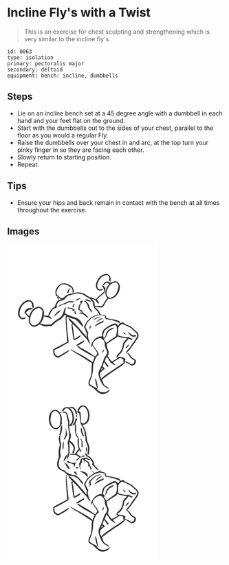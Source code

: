 # Incline Fly's with a Twist
> This is an exercise for chest sculpting and strengthening which is very similar to the incline fly's.

``` 
id: 0063 
type: isolation 
primary: pectoralis major 
secondary: deltoid 
equipment: bench: incline, dumbbells 
``` 

## Steps

 - Lie on an incline bench set at a 45 degree angle with a dumbbell in each hand and your feet flat on the ground.
 - Start with the dumbbells out to the sides of your chest, parallel to the floor as you would a regular Fly.
 - Raise the dumbbells over your chest in and arc, at the top turn your pinky finger in so they are facing each other.
 - Slowly return to starting position.
 - Repeat.

## Tips

 - Ensure your hips and back remain in contact with the bench at all times throughout the exercise.

## Images

<svg width="263pt" height="275pt" viewBox="0 0 263 275" xmlns="http://www.w3.org/2000/svg"><g fill="#FFF"><path d="M0 0h263v275H0V0m154.82 70.99c-.59 4.25 1.6 9.62 6.3 10.25 2.28.02 5.69-.3 6.15-3.1-2.72.25-6 2.04-8.35-.14-2.76-3.56-1.77-8.43.01-12.21 2.52-6.15 8.3-11.53 15.21-11.73 2.72.65 3.51 3.57 4.34 5.86-1.12 2.22-1.13 4.7 1.74 5.43 1.79-5.52-.79-12.96-7.23-13.43-9.63.86-16.91 9.89-18.17 19.07m15.38-3.81c-2.46 1.98-5.88 5.6-3.03 8.67 2.4 2.74 2.5 7.46-.61 9.72-4.01 3.35-8.55 6.17-11.54 10.59-5.87-2.44-12.45-3.49-17.55-7.54-4.12-3.24-9.41-3.89-14.45-4.41-6.08.71-12.07 2.22-17.91 4.04-4.32 1.22-6.05 7.14-11.1 6.2-2.65-1.77-5.16-3.85-7.27-6.23-2.09-3.66-.23-8.26 2.07-11.39 2.24-3.02 4.88-6.99 9.15-6.66 5.15.27 9.85 2.91 13.89 5.96 2.68 2.33 2.01 6.33 2.67 9.46.54-.52 1.62-1.56 2.17-2.07-.93-3.88-1.79-8.45-5.42-10.77-4.52-2.95-10.09-5.43-15.56-3.96-4.85 1.16-8.14 5.27-10.34 9.48-2.04 3.85-1.28 8.45-.11 12.45l2.68.4c-.2.49-.59 1.48-.79 1.98.6 1.74 1.21 3.48 1.88 5.2.69-2.12.52-4.15-.5-6.1 1.51 1.99 3.56 3.42 5.98 4.05-2.69.88-5.75 1.63-7.54 4.02-2.06 2.78-2.63 6.3-4.26 9.28-5.7 3.36-10.02 9.13-11.03 15.73-2.33-.32-4.66-.55-6.99-.77l-.07 2.31c4.82.1 9.18 1.96 13.35 4.21-1.01-2.54-2.86-4.6-5.56-5.34 2.71-3.27 3.78-7.56 6.71-10.69 1.68-2.5 4.71-3.3 7.4-4.22-.48-3.34.56-6.93 2.82-9.45 2.77-3.23 7.83-2.22 10.78-5.19 2.43-2.26 4.14-5.58 7.56-6.53 3.77-1.06 7.69-1.59 11.4-2.91 3.61-1.44 7.42.2 11.04.69 4.25.9 6.87 4.85 10.91 6.16 3.34.85 4.91 4.19 7.15 6.49 2.03 2.11 1.43 5.29 2.29 7.88.86 2.41 2.08 4.79 4.11 6.43 2.9 2.35 4.45 5.84 6.26 9-2.73.02-5.91-.66-7.91 1.73-4.91 1.43-8.98 4.81-12.53 8.38-3.11 3.09-4.2 7.47-6.54 11.07 1.55 2.59 3.23 5.21 3.18 8.35.58.64 1.17 1.28 1.76 1.92-.42 2.51-.32 5.05-.07 7.57-4.69-5.37-9.12-10.96-13.83-16.31-5.78-6.09-11.14-12.74-18.16-17.47.28 4.34 4.32 6.97 6.85 10.08-.37.35-1.11 1.06-1.48 1.41l-.05.85c1.39 8.84 1.99 17.78 3.82 26.55 2.48.54 4.45-1.11 6.49-2.2 2.35-1.37 4.91-2.83 6.08-5.43l-.92-.41c-3.54 1.66-6.69 4.04-9.93 6.21-1.74-8.06-1.45-16.43-4.01-24.32.37-.59.76-1.17 1.16-1.75 3.53 4.34 8.29 7.54 11.53 12.14 3.74 5.19 8.13 9.86 12.68 14.33 1.96 2.71 2.61 6.45 6.06 7.84-2.22-6.01-5.96-12.69-3.54-19.14-1.72-3.2-3.06-6.58-4.92-9.7 1.74-9.84 10.68-16.61 19.51-20.09 4.6-1.87 9.66-1.06 14.26.38.53 1.88-.25 5.06 2.19 5.69 8.42.99 16.89 2.92 24.29 7.23-1.13 1.38-2.24 2.78-3.27 4.24-1.66-2.73-5.3-5.08-8.44-3.33-5.94 2.22-11.36 5.65-16.15 9.78-2.9 3.26-3.97 8.04-3.52 12.3-10.36-1.14-17.32 9.01-19.86 17.8.41.11 1.24.34 1.66.45.21-.88.64-2.65.86-3.54 2.13 4.71 6.01 8.3 8.25 12.92 1.65 2.61-.99 5.02-2.01 7.29-.88-.15-1.76-.32-2.63-.51-7.54-6.3-16.36-10.78-24.85-15.63a18.2 18.2 0 0 1-2.9-2.26c-.62.4-1.23.8-1.84 1.2 4.18 3.88 9.21 6.68 13.97 9.75 5.34 2.57 10.21 6.08 15.76 8.2.12.33.37.99.49 1.32-1.33 2.52-2.29 5.2-3.26 7.87-11.92-9.28-25.73-15.75-39.02-22.79.77 1.04 1.51 2.17 2.68 2.82 6.4 4.11 13.22 7.52 19.47 11.86 5.33 3.27 10.37 7 15.84 10.02-1.53 8.31.15 17.13-3.08 25.14-1.18 3.58-3.6 7-3.22 10.91 1.13 3.8 5.45 4.71 8.28 6.87 3.95 3.47 7.23 7.9 12.19 10.07 6.41 2.12 15.22-.6 17.17-7.68-3.47 3.42-8.24 6.23-13.29 5.06-4.12-.02-7.74-2.32-9.81-5.81.48-.31 1.45-.91 1.93-1.21-.82-4.9-1.46-9.85-2.95-14.61-.29-1.06-.98-1.75-2.08-2.08.87 5.45 1.71 10.95 3.62 16.14-.25.08-.75.25-1 .33-3.88-1.57-7.61-3.58-11.02-6-2.01-1.07-.84-3.43-.41-5.07 2.82-7.73 5.68-15.73 5.39-24.1-.33-5.33 1.79-10.36 3.86-15.16 1.54-2.95 3.13-6.77 6.73-7.55-1.8-3.32-3.25-6.88-5.66-9.82-2.09-2.61-4.37-5.18-5.58-8.35.24-2.71 2.45-4.85 4.17-6.82 3.05-2.66 7.67-5.52 11.66-3.11 3.16 2.16 5.62 5.82 5.31 9.8-.22 4.38 2.25 8.11 3.78 12.02 1.07 3.2-.83 6.07-2.61 8.55-3.73 4.98-4.37 11.36-6.99 16.87-1.71 4.57-4.85 8.65-5.28 13.64.1 3.26 1.29 6.36 2.32 9.41 1.55 3.92 2.95 8.1 6.04 11.11 2.75 3.21 6.78 4.76 10.59 6.3-1.52-3.58-5.85-4.04-8.31-6.7-2.7-2.44-2.65-6.41-4.61-9.33 7.94-6.33 16.23-12.22 24.66-17.88 5.21-3.03 10.2-6.48 14.71-10.48.27-.76.81-2.28 1.08-3.03 3.99 2.47 7.86 5.23 12.25 6.95 1.89-.87 4-1.46 5.57-2.88.65-1.96 1.11-4.01 1.22-6.07-1.45-3.32-5.71-3.6-7.79-6.34-2.39-2.87-3.94-6.89-7.97-7.81 3.24-3.25 6.52-6.55 8.79-10.58 1.85-3.53 5.25-5.95 6.86-9.62 1.32-2.73 3.98-4.74 4.46-7.87.92-3.27-.91-6.66-3.47-8.64-4.2-3.51-7.75-8.03-12.98-10.09-3.25-1.74-7.14-2.57-9.6-5.49-1.97-.97-4.07.55-5.96 1.07-.01-1.59-.63-3.24-2.17-3.93-4.89-2.19-10.31-2.65-15.51-3.58-2.18-.71-4.42-1.17-6.71-1.12.66-3.4-2.16-7.12-5.78-5.7-1.24-.17-2.49-.35-3.73-.52-1.73-5.25-5.64-9.13-9.43-12.94 3.46-.48 6.87.34 10.3.62 3.29-.19 4.8-3.5 6.11-6.04 1.63-3.55 4.1-6.58 6.42-9.68 4.35 1.29 8.94-.57 12.24-3.42 4.16-3.86 7.21-9.09 7.73-14.82 1.08-4.85-1.64-10.31-6.41-11.98-2.93-.6-5.85.52-8.3 2.06-1.23.08-2.45.14-3.68.17l.7-1.2c-2.84-.44-6.36-1.22-8.59 1.18m-65.94 18.75c.88-.24 1.76-.49 2.64-.75.4-3.05 2.16-5.62 3.2-8.46-3.6 1.62-4.63 5.82-5.84 9.21m13.65 12.69c3.86.36 6.98-2.46 10.4-3.8-3.94-1-7.38 1.66-10.4 3.8m18.34-1.96c.03.39.08 1.17.11 1.56 3.29.79 6.5 1.85 9.74 2.82-1.82-3.75-6.04-4.65-9.85-4.38M34.1 98.27c-8.86 3.28-14.59 12.47-15.3 21.68-.29 4.32 1.68 9.4 6.05 10.93 2.22.95 4.51-.19 6.66-.7.18-.9.36-1.8.53-2.69-2.26.76-4.64 1.86-7.06 1.06-2.31-1.71-3.35-4.7-3.51-7.48.57-6.21 2.8-12.66 7.69-16.8 2.8-2.64 6.73-4.85 10.68-3.94 2.94 1.74 4.11 5.43 3.46 8.67-.54 1.83 1.94 1.74 2.92 2.42-.01-2.89.43-6.01-1.07-8.63-1.93-3.91-6.9-6.22-11.05-4.52m72.71 1.58c-2.68.68-4.61 2.96-7.29 3.66-4.04.93-8.05 2.66-10.96 5.69 2.68-.63 5.2-1.8 7.54-3.23 1.89-1.27 4.44-.45 6.34-1.72 2.33-1.31 4.69-3.13 7.53-2.7 2.21-.32 5.44 1.32 6.55-1.43-3.21-.42-6.49-.74-9.71-.27m20.82-.02c-.26 1.56-.04 3.06.67 4.5-4.11 1.62-3.95 6.81-3.96 10.49 1.85 1.6 4.06 2.72 6.14 3.98-1.97.57-4.12.93-5.63 2.47 2.5.31 5.38-.49 7.55 1.17 3.06 2.25 5.78 4.94 9 6.97-1.02-4.71-5.71-7.61-9.51-10.14-.21-2.42-2.97-5.29-5.5-3.94.25-2.14.16-4.29.01-6.42 1.52-2.35 3.2-4.66 4.08-7.35.59-.84 1.19-1.67 1.77-2.51-1.48.26-3.45-.43-4.62.78m6.18.29l2.12.48c1.22 1.66 2.51 3.27 3.62 5.01 1.48 2.91 1.49 6.55 3.98 8.91 1.54 1.41 2.12 4.1 4.36 4.51.37-2.18-1.01-4.11-2.4-5.64-2.2-2.23-2.03-5.69-3.6-8.31-1.81-2.72-4.17-5.11-7.07-6.67-.25.43-.76 1.28-1.01 1.71m-17.8 10.5c.01-.88.04-2.64.05-3.53.42-.4 1.26-1.21 1.68-1.62-.29-.34-.86-1.04-1.15-1.38-1.71 1.83-4.37 5.22-.58 6.53m-77.43 15.37c-2.2-1.94-4.1-4.18-5.98-6.41 1.84-1.74 3.58-3.66 5.84-4.85 2.23-.59 4.68-.22 6.64-1.65-5.66-4.21-13.89.23-15.07 6.74 2.9 2.82 5.43 5.99 8.15 8.99-1.98 5.71.44 13.57 6.8 15.11 4.29 1.35 8.25-1.66 11.67-3.83 4.88 3.24 10.97 4.46 16.66 2.78.73.18 2.19.55 2.93.73 5.15-3.23 8.87-8.4 14.57-10.77 4.15-2.05 6.99-5.91 9.59-9.6.76.81 2.28 1.17 2.37 2.45-.35.74-.95 1.43-.86 2.29.14 14.34 1.87 28.59 2.72 42.88-8.1 4.35-16.43 8.29-24.34 13 .26 2.84.1 5.7.45 8.53 1.68 3.11 4.79 5.09 7.95 6.45 5.64-3.41 11.76-6.09 16.88-10.3 1.23-1.12 2.9-1.94 3.29-3.74-6.96 3.04-13.06 7.78-19.9 11.11-1.61.21-2.74-1.37-4.01-2.12-2.93-1.79-2.18-5.74-2.7-8.64 8.1-3.61 15.7-8.24 23.43-12.55 1.59-.53 1.51-2.34 1.4-3.71-.84-8.61-2.14-17.19-2.81-25.81.27-5.34-1.37-10.66-.4-15.97l.41-.55c4.58 1.5 8.89 3.98 13.75 4.48 5.62 3.65 9.31 9.3 14.31 13.63.33-3.78-2.21-6.72-4.01-9.77-1.96-2.7-4.76-4.78-7.73-6.25-6.84-1.97-13.68-4.15-19.93-7.63.02-3.75 2.33-7.35.96-11.1-2.89 4.22-2.96 9.7-5.71 14-1.58 2.32-3.36 4.64-5.94 5.89-5.11 2.59-9.16 6.71-13.62 10.22-3.82.12-7.63.82-11.45.41-2.46-.51-4.82-1.4-7.29-1.87 5.41-5.57 7.82-13.83 6.38-21.44-1.26-4.99-6.72-9.42-11.95-7.51-7.01 2.46-12.23 9.11-13.45 16.38m67.04-15.24c-.14.39-.43 1.16-.57 1.54 3.09-.19 6.09.58 8.86 1.93.1.78.31 2.36.41 3.15 1.26-.81 2.51-1.61 3.79-2.38-3.35-3.23-7.96-4.29-12.49-4.24m-24.26 15.54c2.37-.75 3.85-2.78 5.6-4.38 2.32-2.27 5.07-4.05 7.24-6.48-5.93.66-10.01 6.08-12.84 10.86m36.86-10.77c-1.15 2.1-.74 4.42-.29 6.64.85.17 1.7.34 2.56.51-.69-2.41-1.2-4.88-2.27-7.15m30.54 17.46c5.27-1.55 9.85-4.94 15.42-5.59-5.72-1.3-11.06 2.31-15.42 5.59m6.16 3.65c3.64-2.97 8.09-4.5 12.14-6.76-5.05-.43-9.21 3.03-12.14 6.76m-2.42 7.59c4.2-2.56 8.37-5.2 13.07-6.76 1.92-.48 2.52-2.45 3.13-4.08-5.45 3.48-13.32 4.27-16.2 10.84m-9.42 4.11c2.31-1.36 3.3-3.9 2.54-6.48-1.39 1.91-2.31 4.11-2.54 6.48m-23.46 28.78c1.34.07 2.67.11 4.01.11 3.26-2.31 6.93-4.04 10.1-6.48.22-.72.67-2.16.89-2.88-4.99 3.08-10.63 5.26-15 9.25m45.7 12.45c2.91-.42 3.32-3.5 3.21-5.89-1.47 1.71-2.45 3.77-3.21 5.89z"/><path d="M188.08 67.02c3.4-.87 5.21 3.23 6.23 5.79-.16 3.14-1.38 6.1-2.19 9.11-1.5 5.73-6.35 10.47-12.13 11.81-3.97.07-6.96-3.9-6.8-7.69.88-8.3 5.86-17.63 14.89-19.02z"/><path d="M167.47 72.21c1.86-1.91 3.99-3.52 6.28-4.87 1.59.78 3.2 1.52 4.76 2.37-6.66 5.76-10.4 17.43-3.8 24.59-3.56 3.84-5.74 8.59-8.47 12.98-.88 1.78-2.92.68-4.38.66-2.9-.51-5.79.38-8.61.92-.47-2.44-.65-4.93-1.16-7.36-.99-2.12-2.8-3.7-4.25-5.5 5.42-.69 7.75 4.89 11.04 8.04l1.49-1.73c-1.24-1.9-2.52-3.77-3.97-5.51 3.62-4.61 8.99-7.27 12.95-11.49 1.28-2.54 1.63-5.53 2.19-8.3-1.24-1.7-2.73-3.19-4.07-4.8zM43.65 119.6c2.81-4.38 7.49-8.14 12.88-8.24 2.12 1.45 3.59 3.61 5.2 5.56-.98 6.48-.83 13.87-5.39 19.1-1.94 2.88-5.04 4.89-8.35 5.85-5.28.8-8.99-4.99-8.33-9.74.8-4.31 1.54-8.79 3.99-12.53zM193.67 146.45c1.17-3.21 3.96-6.12 7.3-7.02 3.94 1.54 7.68 3.53 11.52 5.28 4.92 1.99 7.99 6.55 12 9.79 2.68 2.04 3.08 6.28 1.03 8.89-2.04 2.7-3.25 5.97-5.66 8.4-1.67 1.77-2.85 3.91-4.1 5.98-2.31 4.17-6.14 7.2-8.54 11.32 5.02 2.32 5.89 8.48 10.32 11.43 1.42.98 2.94 1.81 4.41 2.7-.38 1.76-.51 3.61-1.2 5.29-1.52.53-3.1.85-4.66 1.25-3.49-2.15-6.94-4.58-10.99-5.54.47-1.23.95-2.45 1.43-3.67-1.65-1.28-3.43-2.46-5.49-2.93-2.92-.83-6.13.04-8.9-1.38 3.04-2.99 7.2-5.24 8.45-9.62 1.99-3.67 3.36-7.49 3.43-11.71 2.03-3.74 5.63-6.35 8.04-9.86 1.7.77 3.41 1.53 5.13 2.29.69-.65 1.39-1.3 2.09-1.96-2.76-.32-5.21-1.62-7.46-3.17-6.26 1.32-12.4-.95-18.31-2.73-.05-4.34-.18-8.7.16-13.03m8.36 6.58c1.15 1.97 2.04 5.23 4.95 4.75-1.14-2.06-2.82-3.75-4.95-4.75m14.5 7.54c2.14 1.92 5.22.99 7.79.81l.15-2.68c-1.83.26-3.67.57-5.52.53-2.94-1.49-5.04-4.13-7.64-6.09.45 3.14 2.93 5.45 5.22 7.43m-9.69 19.55c-.09.3-.26.9-.34 1.2l1.68.04c1.76-1.76 3.53-3.59 4.67-5.84-2.76-.41-3.87 3.33-6.01 4.6zM181.11 143.59c2.68-.81 5.61-3.38 8.43-1.72 1.37.4 1.14 2.05 1.48 3.14.75 4.61.12 9.35-.78 13.89-.41 2.44-2.95 3.33-4.73 4.6-4.29 2.97-8.46 6.11-12.64 9.23-1.25-2.25-2.65-4.4-4.31-6.37 1.52-2.03 3.25-3.92 4.54-6.11 1.18-2.44 1.67-5.25 3.54-7.32 2.57-3.44 7.37-3.84 10.09-7.09-5.98.09-11.74 4.16-14.07 9.62-.59 3.03-1.14 6.21-3.78 8.19-3.44-4.05-.06-9.32 1.7-13.33 3.02-2.87 6.9-4.74 10.53-6.73z"/><path d="M189.26 164.25c1.33-.76 2.21-2.04 3.18-3.19 5.35 2.22 11.14 3.33 16.92 3.51-2.36 2.57-5.05 4.9-6.86 7.9-1.09 2.32-.65 5.02-1.45 7.43-1.53 4.43-3.57 8.96-7.53 11.74-2.2 1.47-2.86 4.09-2.89 6.61l2.01-1.12c.06.85.24 1.86-.67 2.35-3.04 2.11-6.28 3.97-9.73 5.33-2.83-3.04-4.78-6.71-7.21-10.04.52-.57 1.05-1.14 1.58-1.7.19-2.76 1.03-5.72-.53-8.24-1.71-3.27-2.25-6.92-2.44-10.56 5.07-3.54 10.4-6.69 15.62-10.02z"/><path d="M173.34 196.6c2.84 3.3 4.86 7.19 7.38 10.72 2.9 1.18 5.04 3.79 8.18 4.41-1.12-2.15-2.91-3.79-4.79-5.26 3.7-2.07 7.37-4.21 10.88-6.59 2.24-1.6 5.06-.08 7.24.91.22 2.12.64 4.22.85 6.35-6.81 4.42-13.51 9.22-20.35 13.68-6.4 4.55-13.48 8.38-18.73 14.34-1.13-3.24-3-6.69-1.8-10.19 2.33-3.03 5.59-5.18 8.31-7.85-1.42-1.17-2.83-2.36-4.22-3.56 1.05-2.44 1.88-4.96 2.67-7.49 1.94 3.14 4.07 6.15 6.53 8.9.49-.78.99-1.57 1.49-2.34-2.32-2.58-4.51-5.26-6.77-7.88 1.12-2.69 1.96-5.48 3.13-8.15z"/><path d="M165.23 215.91c.56.51 1.12 1.04 1.68 1.57-1.05.91-2.1 1.81-3.16 2.7.47-1.43.97-2.86 1.48-4.27z"/></g><g fill="#333"><path d="M154.82 70.99c1.26-9.18 8.54-18.21 18.17-19.07 6.44.47 9.02 7.91 7.23 13.43-2.87-.73-2.86-3.21-1.74-5.43-.83-2.29-1.62-5.21-4.34-5.86-6.91.2-12.69 5.58-15.21 11.73-1.78 3.78-2.77 8.65-.01 12.21 2.35 2.18 5.63.39 8.35.14-.46 2.8-3.87 3.12-6.15 3.1-4.7-.63-6.89-6-6.3-10.25z"/><path d="M170.2 67.18c2.23-2.4 5.75-1.62 8.59-1.18l-.7 1.2c1.23-.03 2.45-.09 3.68-.17 2.45-1.54 5.37-2.66 8.3-2.06 4.77 1.67 7.49 7.13 6.41 11.98-.52 5.73-3.57 10.96-7.73 14.82-3.3 2.85-7.89 4.71-12.24 3.42-2.32 3.1-4.79 6.13-6.42 9.68-1.31 2.54-2.82 5.85-6.11 6.04-3.43-.28-6.84-1.1-10.3-.62 3.79 3.81 7.7 7.69 9.43 12.94 1.24.17 2.49.35 3.73.52 3.62-1.42 6.44 2.3 5.78 5.7 2.29-.05 4.53.41 6.71 1.12 5.2.93 10.62 1.39 15.51 3.58 1.54.69 2.16 2.34 2.17 3.93 1.89-.52 3.99-2.04 5.96-1.07 2.46 2.92 6.35 3.75 9.6 5.49 5.23 2.06 8.78 6.58 12.98 10.09 2.56 1.98 4.39 5.37 3.47 8.64-.48 3.13-3.14 5.14-4.46 7.87-1.61 3.67-5.01 6.09-6.86 9.62-2.27 4.03-5.55 7.33-8.79 10.58 4.03.92 5.58 4.94 7.97 7.81 2.08 2.74 6.34 3.02 7.79 6.34-.11 2.06-.57 4.11-1.22 6.07-1.57 1.42-3.68 2.01-5.57 2.88-4.39-1.72-8.26-4.48-12.25-6.95-.27.75-.81 2.27-1.08 3.03-4.51 4-9.5 7.45-14.71 10.48-8.43 5.66-16.72 11.55-24.66 17.88 1.96 2.92 1.91 6.89 4.61 9.33 2.46 2.66 6.79 3.12 8.31 6.7-3.81-1.54-7.84-3.09-10.59-6.3-3.09-3.01-4.49-7.19-6.04-11.11-1.03-3.05-2.22-6.15-2.32-9.41.43-4.99 3.57-9.07 5.28-13.64 2.62-5.51 3.26-11.89 6.99-16.87 1.78-2.48 3.68-5.35 2.61-8.55-1.53-3.91-4-7.64-3.78-12.02.31-3.98-2.15-7.64-5.31-9.8-3.99-2.41-8.61.45-11.66 3.11-1.72 1.97-3.93 4.11-4.17 6.82 1.21 3.17 3.49 5.74 5.58 8.35 2.41 2.94 3.86 6.5 5.66 9.82-3.6.78-5.19 4.6-6.73 7.55-2.07 4.8-4.19 9.83-3.86 15.16.29 8.37-2.57 16.37-5.39 24.1-.43 1.64-1.6 4 .41 5.07 3.41 2.42 7.14 4.43 11.02 6 .25-.08.75-.25 1-.33-1.91-5.19-2.75-10.69-3.62-16.14 1.1.33 1.79 1.02 2.08 2.08 1.49 4.76 2.13 9.71 2.95 14.61-.48.3-1.45.9-1.93 1.21 2.07 3.49 5.69 5.79 9.81 5.81 5.05 1.17 9.82-1.64 13.29-5.06-1.95 7.08-10.76 9.8-17.17 7.68-4.96-2.17-8.24-6.6-12.19-10.07-2.83-2.16-7.15-3.07-8.28-6.87-.38-3.91 2.04-7.33 3.22-10.91 3.23-8.01 1.55-16.83 3.08-25.14-5.47-3.02-10.51-6.75-15.84-10.02-6.25-4.34-13.07-7.75-19.47-11.86-1.17-.65-1.91-1.78-2.68-2.82 13.29 7.04 27.1 13.51 39.02 22.79.97-2.67 1.93-5.35 3.26-7.87-.12-.33-.37-.99-.49-1.32-5.55-2.12-10.42-5.63-15.76-8.2-4.76-3.07-9.79-5.87-13.97-9.75.61-.4 1.22-.8 1.84-1.2.89.85 1.85 1.6 2.9 2.26 8.49 4.85 17.31 9.33 24.85 15.63.87.19 1.75.36 2.63.51 1.02-2.27 3.66-4.68 2.01-7.29-2.24-4.62-6.12-8.21-8.25-12.92-.22.89-.65 2.66-.86 3.54-.42-.11-1.25-.34-1.66-.45 2.54-8.79 9.5-18.94 19.86-17.8-.45-4.26.62-9.04 3.52-12.3 4.79-4.13 10.21-7.56 16.15-9.78 3.14-1.75 6.78.6 8.44 3.33 1.03-1.46 2.14-2.86 3.27-4.24-7.4-4.31-15.87-6.24-24.29-7.23-2.44-.63-1.66-3.81-2.19-5.69-4.6-1.44-9.66-2.25-14.26-.38-8.83 3.48-17.77 10.25-19.51 20.09 1.86 3.12 3.2 6.5 4.92 9.7-2.42 6.45 1.32 13.13 3.54 19.14-3.45-1.39-4.1-5.13-6.06-7.84-4.55-4.47-8.94-9.14-12.68-14.33-3.24-4.6-8-7.8-11.53-12.14-.4.58-.79 1.16-1.16 1.75 2.56 7.89 2.27 16.26 4.01 24.32 3.24-2.17 6.39-4.55 9.93-6.21l.92.41c-1.17 2.6-3.73 4.06-6.08 5.43-2.04 1.09-4.01 2.74-6.49 2.2-1.83-8.77-2.43-17.71-3.82-26.55l.05-.85c.37-.35 1.11-1.06 1.48-1.41-2.53-3.11-6.57-5.74-6.85-10.08 7.02 4.73 12.38 11.38 18.16 17.47 4.71 5.35 9.14 10.94 13.83 16.31-.25-2.52-.35-5.06.07-7.57-.59-.64-1.18-1.28-1.76-1.92.05-3.14-1.63-5.76-3.18-8.35 2.34-3.6 3.43-7.98 6.54-11.07 3.55-3.57 7.62-6.95 12.53-8.38 2-2.39 5.18-1.71 7.91-1.73-1.81-3.16-3.36-6.65-6.26-9-2.03-1.64-3.25-4.02-4.11-6.43-.86-2.59-.26-5.77-2.29-7.88-2.24-2.3-3.81-5.64-7.15-6.49-4.04-1.31-6.66-5.26-10.91-6.16-3.62-.49-7.43-2.13-11.04-.69-3.71 1.32-7.63 1.85-11.4 2.91-3.42.95-5.13 4.27-7.56 6.53-2.95 2.97-8.01 1.96-10.78 5.19-2.26 2.52-3.3 6.11-2.82 9.45-2.69.92-5.72 1.72-7.4 4.22-2.93 3.13-4 7.42-6.71 10.69 2.7.74 4.55 2.8 5.56 5.34-4.17-2.25-8.53-4.11-13.35-4.21l.07-2.31c2.33.22 4.66.45 6.99.77 1.01-6.6 5.33-12.37 11.03-15.73 1.63-2.98 2.2-6.5 4.26-9.28 1.79-2.39 4.85-3.14 7.54-4.02-2.42-.63-4.47-2.06-5.98-4.05 1.02 1.95 1.19 3.98.5 6.1-.67-1.72-1.28-3.46-1.88-5.2.2-.5.59-1.49.79-1.98l-2.68-.4c-1.17-4-1.93-8.6.11-12.45 2.2-4.21 5.49-8.32 10.34-9.48 5.47-1.47 11.04 1.01 15.56 3.96 3.63 2.32 4.49 6.89 5.42 10.77-.55.51-1.63 1.55-2.17 2.07-.66-3.13.01-7.13-2.67-9.46-4.04-3.05-8.74-5.69-13.89-5.96-4.27-.33-6.91 3.64-9.15 6.66-2.3 3.13-4.16 7.73-2.07 11.39 2.11 2.38 4.62 4.46 7.27 6.23 5.05.94 6.78-4.98 11.1-6.2 5.84-1.82 11.83-3.33 17.91-4.04 5.04.52 10.33 1.17 14.45 4.41 5.1 4.05 11.68 5.1 17.55 7.54 2.99-4.42 7.53-7.24 11.54-10.59 3.11-2.26 3.01-6.98.61-9.72-2.85-3.07.57-6.69 3.03-8.67m17.88-.16c-9.03 1.39-14.01 10.72-14.89 19.02-.16 3.79 2.83 7.76 6.8 7.69 5.78-1.34 10.63-6.08 12.13-11.81.81-3.01 2.03-5.97 2.19-9.11-1.02-2.56-2.83-6.66-6.23-5.79m-20.61 5.19c1.34 1.61 2.83 3.1 4.07 4.8-.56 2.77-.91 5.76-2.19 8.3-3.96 4.22-9.33 6.88-12.95 11.49 1.45 1.74 2.73 3.61 3.97 5.51l-1.49 1.73c-3.29-3.15-5.62-8.73-11.04-8.04 1.45 1.8 3.26 3.38 4.25 5.5.51 2.43.69 4.92 1.16 7.36 2.82-.54 5.71-1.43 8.61-.92 1.46.02 3.5 1.12 4.38-.66 2.73-4.39 4.91-9.14 8.47-12.98-6.6-7.16-2.86-18.83 3.8-24.59-1.56-.85-3.17-1.59-4.76-2.37-2.29 1.35-4.42 2.96-6.28 4.87m26.2 74.24c-.34 4.33-.21 8.69-.16 13.03 5.91 1.78 12.05 4.05 18.31 2.73 2.25 1.55 4.7 2.85 7.46 3.17-.7.66-1.4 1.31-2.09 1.96-1.72-.76-3.43-1.52-5.13-2.29-2.41 3.51-6.01 6.12-8.04 9.86-.07 4.22-1.44 8.04-3.43 11.71-1.25 4.38-5.41 6.63-8.45 9.62 2.77 1.42 5.98.55 8.9 1.38 2.06.47 3.84 1.65 5.49 2.93-.48 1.22-.96 2.44-1.43 3.67 4.05.96 7.5 3.39 10.99 5.54 1.56-.4 3.14-.72 4.66-1.25.69-1.68.82-3.53 1.2-5.29-1.47-.89-2.99-1.72-4.41-2.7-4.43-2.95-5.3-9.11-10.32-11.43 2.4-4.12 6.23-7.15 8.54-11.32 1.25-2.07 2.43-4.21 4.1-5.98 2.41-2.43 3.62-5.7 5.66-8.4 2.05-2.61 1.65-6.85-1.03-8.89-4.01-3.24-7.08-7.8-12-9.79-3.84-1.75-7.58-3.74-11.52-5.28-3.34.9-6.13 3.81-7.3 7.02m-12.56-2.86c-3.63 1.99-7.51 3.86-10.53 6.73-1.76 4.01-5.14 9.28-1.7 13.33 2.64-1.98 3.19-5.16 3.78-8.19 2.33-5.46 8.09-9.53 14.07-9.62-2.72 3.25-7.52 3.65-10.09 7.09-1.87 2.07-2.36 4.88-3.54 7.32-1.29 2.19-3.02 4.08-4.54 6.11 1.66 1.97 3.06 4.12 4.31 6.37 4.18-3.12 8.35-6.26 12.64-9.23 1.78-1.27 4.32-2.16 4.73-4.6.9-4.54 1.53-9.28.78-13.89-.34-1.09-.11-2.74-1.48-3.14-2.82-1.66-5.75.91-8.43 1.72m8.15 20.66c-5.22 3.33-10.55 6.48-15.62 10.02.19 3.64.73 7.29 2.44 10.56 1.56 2.52.72 5.48.53 8.24-.53.56-1.06 1.13-1.58 1.7 2.43 3.33 4.38 7 7.21 10.04 3.45-1.36 6.69-3.22 9.73-5.33.91-.49.73-1.5.67-2.35l-2.01 1.12c.03-2.52.69-5.14 2.89-6.61 3.96-2.78 6-7.31 7.53-11.74.8-2.41.36-5.11 1.45-7.43 1.81-3 4.5-5.33 6.86-7.9-5.78-.18-11.57-1.29-16.92-3.51-.97 1.15-1.85 2.43-3.18 3.19m-15.92 32.35c-1.17 2.67-2.01 5.46-3.13 8.15 2.26 2.62 4.45 5.3 6.77 7.88-.5.77-1 1.56-1.49 2.34-2.46-2.75-4.59-5.76-6.53-8.9-.79 2.53-1.62 5.05-2.67 7.49 1.39 1.2 2.8 2.39 4.22 3.56-2.72 2.67-5.98 4.82-8.31 7.85-1.2 3.5.67 6.95 1.8 10.19 5.25-5.96 12.33-9.79 18.73-14.34 6.84-4.46 13.54-9.26 20.35-13.68-.21-2.13-.63-4.23-.85-6.35-2.18-.99-5-2.51-7.24-.91-3.51 2.38-7.18 4.52-10.88 6.59 1.88 1.47 3.67 3.11 4.79 5.26-3.14-.62-5.28-3.23-8.18-4.41-2.52-3.53-4.54-7.42-7.38-10.72m-8.11 19.31c-.51 1.41-1.01 2.84-1.48 4.27 1.06-.89 2.11-1.79 3.16-2.7-.56-.53-1.12-1.06-1.68-1.57z"/><path d="M104.26 85.93c1.21-3.39 2.24-7.59 5.84-9.21-1.04 2.84-2.8 5.41-3.2 8.46-.88.26-1.76.51-2.64.75zM117.91 98.62c3.02-2.14 6.46-4.8 10.4-3.8-3.42 1.34-6.54 4.16-10.4 3.8zM136.25 96.66c3.81-.27 8.03.63 9.85 4.38-3.24-.97-6.45-2.03-9.74-2.82-.03-.39-.08-1.17-.11-1.56zM34.1 98.27c4.15-1.7 9.12.61 11.05 4.52 1.5 2.62 1.06 5.74 1.07 8.63-.98-.68-3.46-.59-2.92-2.42.65-3.24-.52-6.93-3.46-8.67-3.95-.91-7.88 1.3-10.68 3.94-4.89 4.14-7.12 10.59-7.69 16.8.16 2.78 1.2 5.77 3.51 7.48 2.42.8 4.8-.3 7.06-1.06-.17.89-.35 1.79-.53 2.69-2.15.51-4.44 1.65-6.66.7-4.37-1.53-6.34-6.61-6.05-10.93.71-9.21 6.44-18.4 15.3-21.68zM106.81 99.85c3.22-.47 6.5-.15 9.71.27-1.11 2.75-4.34 1.11-6.55 1.43-2.84-.43-5.2 1.39-7.53 2.7-1.9 1.27-4.45.45-6.34 1.72-2.34 1.43-4.86 2.6-7.54 3.23 2.91-3.03 6.92-4.76 10.96-5.69 2.68-.7 4.61-2.98 7.29-3.66zM127.63 99.83c1.17-1.21 3.14-.52 4.62-.78-.58.84-1.18 1.67-1.77 2.51-.88 2.69-2.56 5-4.08 7.35.15 2.13.24 4.28-.01 6.42 2.53-1.35 5.29 1.52 5.5 3.94 3.8 2.53 8.49 5.43 9.51 10.14-3.22-2.03-5.94-4.72-9-6.97-2.17-1.66-5.05-.86-7.55-1.17 1.51-1.54 3.66-1.9 5.63-2.47-2.08-1.26-4.29-2.38-6.14-3.98.01-3.68-.15-8.87 3.96-10.49a7.244 7.244 0 0 1-.67-4.5zM133.81 100.12c.25-.43.76-1.28 1.01-1.71 2.9 1.56 5.26 3.95 7.07 6.67 1.57 2.62 1.4 6.08 3.6 8.31 1.39 1.53 2.77 3.46 2.4 5.64-2.24-.41-2.82-3.1-4.36-4.51-2.49-2.36-2.5-6-3.98-8.91-1.11-1.74-2.4-3.35-3.62-5.01l-2.12-.48zM116.01 110.62c-3.79-1.31-1.13-4.7.58-6.53.29.34.86 1.04 1.15 1.38-.42.41-1.26 1.22-1.68 1.62-.01.89-.04 2.65-.05 3.53z"/><path d="M38.58 125.99c1.22-7.27 6.44-13.92 13.45-16.38 5.23-1.91 10.69 2.52 11.95 7.51 1.44 7.61-.97 15.87-6.38 21.44 2.47.47 4.83 1.36 7.29 1.87 3.82.41 7.63-.29 11.45-.41 4.46-3.51 8.51-7.63 13.62-10.22 2.58-1.25 4.36-3.57 5.94-5.89 2.75-4.3 2.82-9.78 5.71-14 1.37 3.75-.94 7.35-.96 11.1 6.25 3.48 13.09 5.66 19.93 7.63 2.97 1.47 5.77 3.55 7.73 6.25 1.8 3.05 4.34 5.99 4.01 9.77-5-4.33-8.69-9.98-14.31-13.63-4.86-.5-9.17-2.98-13.75-4.48l-.41.55c-.97 5.31.67 10.63.4 15.97.67 8.62 1.97 17.2 2.81 25.81.11 1.37.19 3.18-1.4 3.71-7.73 4.31-15.33 8.94-23.43 12.55.52 2.9-.23 6.85 2.7 8.64 1.27.75 2.4 2.33 4.01 2.12 6.84-3.33 12.94-8.07 19.9-11.11-.39 1.8-2.06 2.62-3.29 3.74-5.12 4.21-11.24 6.89-16.88 10.3-3.16-1.36-6.27-3.34-7.95-6.45-.35-2.83-.19-5.69-.45-8.53 7.91-4.71 16.24-8.65 24.34-13-.85-14.29-2.58-28.54-2.72-42.88-.09-.86.51-1.55.86-2.29-.09-1.28-1.61-1.64-2.37-2.45-2.6 3.69-5.44 7.55-9.59 9.6-5.7 2.37-9.42 7.54-14.57 10.77-.74-.18-2.2-.55-2.93-.73-5.69 1.68-11.78.46-16.66-2.78-3.42 2.17-7.38 5.18-11.67 3.83-6.36-1.54-8.78-9.4-6.8-15.11-2.72-3-5.25-6.17-8.15-8.99 1.18-6.51 9.41-10.95 15.07-6.74-1.96 1.43-4.41 1.06-6.64 1.65-2.26 1.19-4 3.11-5.84 4.85 1.88 2.23 3.78 4.47 5.98 6.41m5.07-6.39c-2.45 3.74-3.19 8.22-3.99 12.53-.66 4.75 3.05 10.54 8.33 9.74 3.31-.96 6.41-2.97 8.35-5.85 4.56-5.23 4.41-12.62 5.39-19.1-1.61-1.95-3.08-4.11-5.2-5.56-5.39.1-10.07 3.86-12.88 8.24zM105.62 110.75c4.53-.05 9.14 1.01 12.49 4.24-1.28.77-2.53 1.57-3.79 2.38-.1-.79-.31-2.37-.41-3.15-2.77-1.35-5.77-2.12-8.86-1.93.14-.38.43-1.15.57-1.54z"/><path d="M81.36 126.29c2.83-4.78 6.91-10.2 12.84-10.86-2.17 2.43-4.92 4.21-7.24 6.48-1.75 1.6-3.23 3.63-5.6 4.38zM118.22 115.52c1.07 2.27 1.58 4.74 2.27 7.15-.86-.17-1.71-.34-2.56-.51-.45-2.22-.86-4.54.29-6.64zM148.76 132.98c4.36-3.28 9.7-6.89 15.42-5.59-5.57.65-10.15 4.04-15.42 5.59zM154.92 136.63c2.93-3.73 7.09-7.19 12.14-6.76-4.05 2.26-8.5 3.79-12.14 6.76zM152.5 144.22c2.88-6.57 10.75-7.36 16.2-10.84-.61 1.63-1.21 3.6-3.13 4.08-4.7 1.56-8.87 4.2-13.07 6.76zM143.08 148.33c.23-2.37 1.15-4.57 2.54-6.48.76 2.58-.23 5.12-2.54 6.48zM202.03 153.03c2.13 1 3.81 2.69 4.95 4.75-2.91.48-3.8-2.78-4.95-4.75zM216.53 160.57c-2.29-1.98-4.77-4.29-5.22-7.43 2.6 1.96 4.7 4.6 7.64 6.09 1.85.04 3.69-.27 5.52-.53l-.15 2.68c-2.57.18-5.65 1.11-7.79-.81zM119.62 177.11c4.37-3.99 10.01-6.17 15-9.25-.22.72-.67 2.16-.89 2.88-3.17 2.44-6.84 4.17-10.1 6.48-1.34 0-2.67-.04-4.01-.11zM206.84 180.12c2.14-1.27 3.25-5.01 6.01-4.6-1.14 2.25-2.91 4.08-4.67 5.84l-1.68-.04c.08-.3.25-.9.34-1.2zM165.32 189.56c.76-2.12 1.74-4.18 3.21-5.89.11 2.39-.3 5.47-3.21 5.89z"/></g></svg>
<svg width="263pt" height="275pt" viewBox="0 0 263 275" xmlns="http://www.w3.org/2000/svg"><g fill="#FFF"><path d="M0 0h263v275H0V0m126.54 8.54c-1.98 1.72-2.94 4.26-4.2 6.49.77.57 1.57 1.08 2.36 1.62-.66-.02-1.97-.07-2.62-.09l.44 2.3c.98.56 3.04.37 3.14 1.97 1.24 5.6 1.15 11.41 2.46 17.01.23.43.68 1.29.9 1.72 1.62 3.91 4.38 7.31 5.41 11.47.67 2.58.55 5.26.61 7.9.39.46 1.17 1.37 1.57 1.83-.03 2.25-.28 4.5-.08 6.75 1.21 5.24 5.16 9.81 4.36 15.45.5 3.33-1.88 7.23.29 10.13l.65-.39c1.24-3.37 1.31-7.1 1.63-10.66.5-5.24-2.92-9.6-4.15-14.47-.46-3.19-.02-6.55-1.63-9.48.37-6.59-3.02-12.51-6.44-17.86 5.33.49 9.83-3.78 11.25-8.63 2.36-7.62 1.3-16.85-4.42-22.76-2.92-3.24-8.37-3.11-11.53-.3m-18.88.54c.93 1 2.04 1.59 3.34 1.76 4.98-.04 7.79 5.3 8.32 9.64.67.46 2.02 1.37 2.69 1.82.23-4.81-2.3-9.35-5.98-12.29-2.33-2-5.62-1.05-8.37-.93m-12.38 7.03c2.48-.11 2.54 1.92 2.67 3.72 1.24-.03 4.11-1.73 4.69.29 1.39 4.32 1.55 8.92 3.09 13.2.94 2.48.34 5.14.46 7.71.02 6.41 2.51 12.56 1.92 19.01-.11 4.13-2.15 7.89-2.65 11.93 1.16 5.58 1.35 11.31 1.08 16.99-.46 4.01-2.38 7.74-2.35 11.83 2.42-2.32 3.1-5.7 3.94-8.81 1-7.15.76-14.43.1-21.62 3.09 2.61 6.21 5.58 7.51 9.52.75 3.5-1.72 6.41-2.13 9.73.35.12 1.05.35 1.4.47l1.11-.44c.89-2.82 2.08-5.64 2.21-8.64-.31-5.63-4.35-10.45-9.31-12.82 1.33-3.95 3.08-8.19 1.61-12.37-1.3-4.42-2.49-8.91-2.31-13.57 1.76.11 3.52.24 5.29.38-.36-.86-.79-1.68-1.3-2.46 2.12-1.77 3.36-4.41 3.84-7.1 1.56-8.39-1.07-18.21-8.48-23.08-5.04-2.34-10.81 1.09-12.39 6.13m-21.6 6.98c-2.45 7.54-.91 16.73 4.88 22.36 2.72 2.94 7.75 3.59 10.92 1.03 2.87-2.05 4.33-5.38 5.89-8.42-.59-6.22 1.48-13.78-4.09-18.35 1.93-.19 3.89-.4 5.49-1.6l-5 .28c-2.38-1.75-4.44-4.78-7.74-4.51-5.18.08-9.14 4.45-10.35 9.21m47.97 4.58c.43-1.69.43-3.65 0-5.34-1.69.56-1.65 4.75 0 5.34m-2.3.58c-.71 4.38-1.44 9.44-5.7 11.88.48.51.97 1.02 1.47 1.53l2.7-2.71c.15 2.3.64 4.6.42 6.91-.69 6.39 1.07 13.03 5.25 17.98-.33 3.51-1.3 7.07-.54 10.59.57 2.48 1.17 4.95 1.7 7.43-2.13 3.14-4.29 6.26-6.86 9.05-2.91.01-5.81-.24-8.72-.24.05.29.13.88.17 1.17 2.73 1.35 5.9.83 8.84 1.01 3.3-.26 5.48 2.8 8.12 4.27-2.65 1.78-5.27 3.66-7.23 6.22 3.26-1.3 6.21-3.36 8.43-6.09 2.59-.56 5.23-.95 7.77-1.72-.12-.53-.38-1.6-.51-2.14-2.12.42-3.99 1.57-5.62 2.94-2.68-1.91-5.34-3.83-8.09-5.62 1.52-2.19 3.14-4.33 5.12-6.13l1.45 2.57c.64-.25 1.92-.74 2.56-.98-.51-.15-1.51-.46-2.01-.61l.96-.8c-3.24-1.89-3.06-5.95-3.84-9.15-.96-3.4.52-6.81.15-10.23-1.25-3.29-3.36-6.19-4.57-9.5-1.55-4.9.49-10.09-1.05-15.01-1.44-3.8 1.35-7.24 2.56-10.68-.97-.66-1.8-1.59-2.93-1.94M91.28 56.91c-.38.41-1.13 1.22-1.51 1.62 1.1.07 2.19-.19 3.29-.08 2.4-5.81 3.55-12.39 2.22-18.61-2.25 5.46-2.29 11.48-4 17.07m11.19-11.25c-.19 4.19-.06 8.4-.7 12.55-.75 2.74-2.12 5.25-3.2 7.87.62-.23 1.86-.67 2.48-.9 1.21-2.79 2.44-5.57 3.68-8.35-1.07-3.65-1.52-7.44-2.26-11.17m25.8.75c.25 5.04 1.09 10.52 4.7 14.32l.71-.99c-1.52-4.29-3.55-8.48-3.57-13.15-.46-.04-1.38-.14-1.84-.18M90.31 61.93c-1.14 4.71 1.42 9.2 1.34 13.84-1.84 6.6-2.69 13.5-1.4 20.3-1.95 5.82-5.1 12.46-2.05 18.43 2.45 4.49 7.73 5.69 11.71 8.29 2.51 3.13 5.77 6.23 10.03 6.35 4.32.09 8.44 1.71 12.03 4.02 4.16 3.26 6.65 8.05 10.24 11.83-.11-1.99.15-4.27-1.52-5.71-3.61-3.72-6.66-8.33-11.47-10.59-2.45-1.23-5.51-.5-7.77-2.21-.55-.04-1.66-.12-2.21-.17-2.77-2.14-7.2-2.21-8.36-6.04-3.82-.95-7.99-2.52-9.63-6.45-2.38-3.51-1.27-7.86-.45-11.68.61-3.18 3.27-5.89 2.34-9.3-1.6-6.62.74-13.21.97-19.8-1.43-4.81-2.87-9.84-.82-14.76-1.09 1.13-3.31 1.67-2.98 3.65m37.04 2.45c.5 1.39 1.26 2.63 2.27 3.71.06 3.83.07 7.66.11 11.5.67-.35 1.35-.69 2.02-1.03-.17-3.31-.42-6.61-.49-9.92-.29-.34-.88-1.01-1.17-1.35-.3-1.57-1.21-2.54-2.74-2.91M96.32 84.19c.62-1.01 1.24-2.03 1.86-3.04.19-4.01.74-8.01.58-12.04-2.87 4.58-1.86 10-2.44 15.08m41.09-3.68c.23 2.46-.52 5.66 1.75 7.37.97-2.82.04-5.81-.15-8.67-.4.32-1.2.98-1.6 1.3m-1.88 8.12c.71 2.11 1.44 4.23 2.18 6.35 5.5 1.63 8.64 6.47 11.36 11.13-.49 1.54-.95 3.09-1.38 4.65l1.54-.46c3.12 3.66 6.06 7.79 10.3 10.21-.86-5.27-7.7-7.13-7.99-12.64-.66-5.17-4.46-9.05-8.12-12.4-1.35-.64-2.7-1.09-3.61-2.36-.91-1.97-2.36-3.48-4.28-4.48m-37.22 15.94c3.61-3.75 6.3-8.43 7.04-13.64-3.46 3.74-6.74 8.38-7.04 13.64m36.79-7.22c-.29.34-.86 1.02-1.15 1.35-1.37.01-2.73.06-4.09.16-2.04 1.58-1.86 4.5-3.09 6.61-3.05 4.19.31 9.04.56 13.58 1.27-2.46-.38-5.1-.38-7.65.4.04 1.18.13 1.58.17-.09-.63-.28-1.88-.37-2.51.76-1.25 1.52-2.51 2.28-3.76-.03-1.75-.01-3.49.06-5.23 1.34.76 2.67 1.55 3.98 2.38-.08 1.03-.25 3.09-.33 4.12.68-1.14 1.3-2.3 1.87-3.49 2.08 1.65 5.14 2.98 5.45 5.98-.19 1.22-.57 2.4-.9 3.59.59-.06 1.77-.19 2.36-.26 1.45 1.89 1.73 5.42 3.9 6.34 1.12-1.28-.08-2.81-.58-4.07-1.66-3.01-2.78-6.26-4-9.46-2.04-1.4-4.2-2.61-6.32-3.89.07-.29.19-.87.25-1.16 2.9-1.78 5.88 3.17 9.18 1.05-1.38-.58-2.78-1.12-4.18-1.63-.26-.45-.78-1.36-1.04-1.81-1.68-.12-3.36-.26-5.04-.41m-30.88 7.8c2.2 1.86 4.99 2.42 7.79 2.44 1.43.72 2.86 1.41 4.31 2.1.05 1.6.15 3.2.29 4.8 1.74-2.55 1.88-5.8 3.38-8.48-4.68 1.7-10.1-.01-14.07-2.67-.43.46-1.27 1.36-1.7 1.81m-5.65 1.88l1.82.29c2.64 3.5 3.53 8.67 8.07 10.4.59-1.06.5-2.07-.25-3.04-1.66-2.77-3.44-5.67-6.31-7.33-.3-.24-.88-.71-1.17-.95-.72.22-1.44.43-2.16.63m21.07 7.53c0 .47-.01 1.4-.01 1.87 1.2-.08 2.41-.17 3.61-.25.15-.52.44-1.56.59-2.08-1.4.14-2.8.3-4.19.46m42.23 4.54c-.39.57-1.17 1.72-1.57 2.3-2.76.81-5.46 1.84-8.03 3.14-1.3-1.81-2.53-4.33-5.1-4.43 1.3 1.58 3.63 2.7 4.16 5.09-3.87 2.39-7.83 4.81-10.91 8.21-2.99 3.18-4.29 7.47-6.56 11.13 1.52 2.61 3.22 5.24 3.25 8.38.55.63 1.1 1.26 1.66 1.89-.39 2.55-.28 5.13-.05 7.69-10.02-11.8-19.4-24.5-31.94-33.79.36 4.6 4.87 7.26 7.4 10.71-.47-.08-1.41-.23-1.88-.3l-.33.62-.1 1.01c1.89 8.66 1.77 17.76 4.13 26.38.48.16 1.45.46 1.93.61 3.65-2.44 9.43-3.76 10.31-8.73-3.72 1.91-7.2 4.24-10.65 6.6-.84-5.19-1.73-10.37-2.02-15.64-.16-3.5-2.73-7.06-1.01-10.48 3.66 4.29 8.37 7.59 11.67 12.2 3.75 5.19 8.16 9.86 12.7 14.36 1.88 2.9 2.85 6.67 6.5 7.9-2.61-4.28-3.91-9.16-4.8-14.05-.46-1.78.44-3.48.85-5.17-1.63-2.93-2.86-6.05-4.48-8.99-1.01-1.33 0-2.87.47-4.18 3.46-8.57 11.7-14.18 20.15-17.12 4.18-1.62 8.52-.02 12.66.87.59 1.86-.21 5.11 2.24 5.7 8.44 1.02 16.86 3 24.32 7.22-1.01 1.55-2.59 2.74-3.34 4.46-1.43-2.95-5.26-5.27-8.41-3.53-3.88 1.57-7.74 3.35-11.08 5.91-2.51 1.86-5.5 3.46-6.87 6.44-1.38 3-1.99 6.34-1.91 9.65-6.42-.67-12.14 3.51-15.39 8.73-1.81 3.12-4.45 6.39-3.61 10.24.8-1.27 1.51-2.6 2.22-3.92 1.91 5.5 7.24 9.1 8.55 14.83-.69 2.15-2.21 3.89-3.42 5.76-6.11-4.56-12.42-8.86-19.13-12.5-3.52-2.13-7.38-3.76-10.5-6.48-.62.37-1.23.75-1.84 1.14 9.05 7.95 20.19 12.9 30.58 18.84-1.61 2.58-2.59 5.46-3.68 8.29-8.94-7.15-19.21-12.42-29.33-17.7-3.21-1.78-6.32-3.77-9.78-5.06 2.4 3.29 6.33 4.8 9.64 6.96 9.85 5.34 18.81 12.12 28.48 17.74-1.5 8.3.14 17.07-3.06 25.07-1.18 3.62-3.64 7.09-3.23 11.04 1.43 4.26 6.52 4.8 9.34 7.75 3.46 3.32 6.65 7.15 11.13 9.13 6.43 2.12 15.13-.6 17.22-7.6-2.49 2.11-5.17 4.15-8.38 5.02-5.51.6-11.99-.56-14.79-5.95.51-.26 1.53-.78 2.03-1.05-.98-5.15-1.51-10.44-3.29-15.41-.44-.4-1.3-1.21-1.74-1.61.64 5.35 1.51 10.74 3.42 15.81-.03.39-.1 1.15-.13 1.53-4.29-2.55-9.35-4.14-12.88-7.79.1-3.37 1.73-6.44 2.77-9.59 1.92-5.94 3.57-12.08 3.35-18.38-.29-5.1 1.59-9.93 3.56-14.53 1.46-3.32 3.35-6.81 6.81-8.41-1.61-3.3-3.1-6.72-5.44-9.6-2.12-2.64-4.43-5.26-5.64-8.48 1.3-4.73 5.41-8.53 9.97-10.22 6.04-2.36 11.57 4.56 11.19 10.21-.17 4.37 2.24 8.12 3.79 12.02 1.05 3.19-.81 6.07-2.6 8.54-3.75 4.98-4.37 11.4-7.02 16.91-1.81 4.81-5.25 9.19-5.25 14.53.86 5.4 2.95 10.53 5.28 15.45 2.78 5.38 8.19 8.6 13.76 10.48-1.63-3.54-5.89-4.11-8.41-6.75-2.61-2.47-2.74-6.35-4.55-9.32 7.72-6.21 15.84-11.91 24.03-17.48 5.39-3.21 10.67-6.67 15.31-10.9.29-.72.85-2.16 1.13-2.88 4.01 2.38 7.83 5.15 12.2 6.84 1.89-.86 3.94-1.49 5.54-2.85.67-1.99 1.13-4.09 1.23-6.19-1.4-2.99-5.13-3.47-7.28-5.72-2.74-2.85-4.11-7.3-8.37-8.36 5.78-5.11 9.19-12.1 14.21-17.84 1.9-4.28 6.24-7.5 6.09-12.55-.69-5.22-5.88-7.62-9.07-11.18-4.26-4.5-10.38-6.16-15.68-9.01l-1.47-2.07c-1.99.17-3.92.64-5.83 1.21-.44-1.94-1.62-3.76-3.65-4.26-6.81-2.1-13.91-3.13-20.92-4.2-.2-1.83-.17-4.04-1.89-5.19-2.67-1.3-5.63-1.85-8.4-2.86-.18-.75-.36-1.5-.54-2.24m-45.72 3.52c1.36 2.18 3.07 4.14 5.38 5.36.42-2.56-1.41-4.47-2.58-6.52-.93.39-1.87.77-2.8 1.16m10.31-1.5c2.75 1.78 5.85 3.02 8.53 4.94 2.18 1.59 3.26 4.46 5.96 5.37-.26-2.2-.84-4.34-1.61-6.41-3.86-2.49-8.18-4.34-12.88-3.9m26.51 8.86c-3.47 1.81-5.56 5.34-8.95 7.27-.74 1.99-1.56 3.97-2.42 5.92.7-.37 2.11-1.1 2.81-1.46-.41 2.26-.92 4.5-1.18 6.79 1.13-1.31 2.16-2.71 3.16-4.13-.35-1.74-.67-3.48-1-5.21 2.27-2.3 4.33-4.8 6.77-6.91 3.42-2.87 7.88-3.89 12.1-4.91-3.97-1.02-7.87.79-11.29 2.64m-50.41-1.89c.38 2.64-.14 5.24-.32 7.87.15 11.67 1.8 23.26 2.38 34.9-8.12 4.3-16.43 8.29-24.35 12.98.24 2.86.07 5.76.47 8.61 1.68 3.08 4.8 5 7.92 6.4 6.95-4.35 15.29-7.32 20.37-14.02-3.92 1.01-6.96 3.78-10.46 5.65-3.4 1.87-6.78 3.79-10.04 5.9-1.2-.87-2.41-1.75-3.58-2.65-2.92-1.73-2.16-5.65-2.77-8.48 8.07-3.77 15.77-8.3 23.52-12.68 2.1-.83 1.27-3.46 1.24-5.2-1.71-13.05-2.97-26.13-3.53-39.27-.21 0-.64-.01-.85-.01m51.63 10.65c3.75-3.54 7.86-6.6 12.52-8.84-5.46-.16-10.75 3.72-12.52 8.84m-1.7 5.48c2.35-1.22 4.47-2.84 6.82-4.05 3.04-1.63 6.59-2.37 9.17-4.8-.02-.44-.04-1.33-.06-1.77-5.8 2.53-13.02 4.33-15.93 10.62m-32.97 32.89c1.37.07 2.73.11 4.1.13 3.27-2.27 6.88-4.05 10.06-6.45.25-.74.76-2.22 1.01-2.96-5.08 3.04-10.67 5.36-15.17 9.28m45.74 12.43c2.99-.3 3.29-3.52 3.41-5.88-1.56 1.69-2.59 3.76-3.41 5.88z"/><path d="M124.95 16.13c1.41-3.33 3.22-7.16 7.22-7.83 5.39.94 7.78 6.91 8.64 11.72.67 5.96-.03 13.74-5.75 17.1-2.7 1.95-7-.63-6.45-3.95.58-4.81-.77-9.55-.57-14.36-1.02-.9-2.06-1.79-3.09-2.68zM103.33 10.91c8.77 2.3 11.64 12.95 10.28 20.94-.07 3.84-2.76 6.68-5.49 9.02.08-2.9.99-5.93-.18-8.73-1.83-4.48-1.46-9.76-4.7-13.64-1.1-2.14-3.82-.95-5.67-1.24.84-2.98 3.24-4.84 5.76-6.35zM81.56 16.72c3.82-2.21 7.17 1.69 9.04 4.61 3.28 5 2.08 11.14 1.67 16.72-.25 4.15-4 8.22-8.35 7.79-2.64.03-4.09-2.5-5.57-4.28-2.6-3.92-3.56-8.94-2.46-13.53.78-4.13.81-9.79 5.67-11.31zM193.68 146.44c1.17-3.21 3.96-6.08 7.29-7 3.92 1.52 7.65 3.51 11.47 5.26 4.95 2.01 8.05 6.57 12.08 9.85 2.01 1.53 2.58 4.18 2.14 6.58-2.98 6.55-8.19 11.65-11.69 17.88-2.3 3.6-5.67 6.4-7.76 10.14 4.86 2.13 5.78 7.94 9.79 10.97 1.56 1.19 3.3 2.1 4.96 3.14-.39 1.74-.58 3.55-1.22 5.23-1.52.54-3.1.86-4.65 1.26-3.45-2.23-6.99-4.4-10.93-5.64.44-1.22.91-2.43 1.41-3.63-1.72-1.26-3.58-2.4-5.66-2.91-2.88-.76-6.02.03-8.77-1.31 2.56-2.7 6.27-4.51 7.76-8.08.96-2.11 1.89-4.24 2.91-6.32 1.43-2.77.08-6.42 2.36-8.84 2.31-2.63 4.74-5.17 6.88-7.95 1.71.76 3.42 1.52 5.13 2.27.71-.63 1.42-1.26 2.12-1.89-2.74-.45-5.23-1.68-7.5-3.24-6.24 1.31-12.36-.97-18.27-2.71-.08-4.35-.2-8.72.15-13.06m8.24 6.56c1.21 2.07 2.21 4.95 5.06 5.01-1.03-2.26-2.81-4-5.06-5.01m9.07.12c1.23 3.36 3.61 6.28 6.63 8.19 2.11.88 4.47.25 6.67.12.07-.92.14-1.83.22-2.75-1.85.33-3.75.52-5.63.51-2.95-1.57-5.08-4.28-7.89-6.07m-4.22 27.02l-.08 1.71c2.75-1.42 5.02-3.67 6.17-6.57-2.75.29-3.96 3.4-6.09 4.86zM173.19 148.2c4.35-2.78 8.85-5.46 13.85-6.89 1.22-.29 2.36.44 3.33 1.08 1.62 5.85 1.17 12.37-.76 18.08-5.43 4.21-11.3 7.96-16.73 12.23-1.23-2.16-2.59-4.25-4.17-6.17 1.44-2.16 3.09-4.2 4.44-6.42 1.16-2.38 1.69-5.1 3.47-7.15 2.62-3.43 7.39-3.93 10.2-7.15-4.69-.06-8.98 2.61-12 6.01-3.02 3.39-2.88 8.19-4.54 12.21-1.11-1.33-3.64-2.32-2.96-4.47 1.03-4.06 1.8-9.17 5.87-11.36z"/><path d="M189.24 164.26c1.33-.79 2.27-2.04 3.29-3.17 5.29 2.23 11.04 3.24 16.75 3.54-2.89 3.47-7.56 6.4-7.58 11.42-.2 3.69-1.8 7.08-3.48 10.29-1.87 4.08-7.06 5.66-7.79 10.43 1.18.78 2.49 1.54 2.87 3-4.09.58-7.14 3.73-10.96 5.07-2.68-2.96-4.95-6.28-6.86-9.77.96-3.06 2.61-6.53.87-9.63-1.82-3.49-2.55-7.34-2.68-11.24 5.1-3.44 10.39-6.62 15.57-9.94z"/><path d="M173.31 196.59c2.85 3.29 4.85 7.2 7.42 10.69 2.8 1.42 5.14 3.78 8.29 4.45-1.25-2.08-3.01-3.76-4.87-5.29 4.09-2.18 7.97-4.72 11.92-7.13 2.09-.47 4.1.74 6.08 1.28.25 2.24.57 4.48.92 6.71-3.45 1.61-6.3 4.2-9.47 6.26-7.78 5.16-15.57 10.31-23.19 15.72-2.4 1.64-4.31 3.84-6.42 5.8-1.06-3.21-3.02-6.6-1.78-10.13 2.36-3.01 5.59-5.17 8.32-7.82-1.42-1.17-2.83-2.35-4.22-3.54 1.02-2.45 1.87-4.96 2.66-7.48 1.93 3.14 4.09 6.14 6.55 8.89.49-.8.97-1.59 1.46-2.38-2.3-2.57-4.49-5.24-6.76-7.84 1.11-2.71 1.95-5.51 3.09-8.19z"/><path d="M165.19 215.9c.55.54 1.12 1.05 1.71 1.53-1.02.93-2.05 1.85-3.09 2.77.44-1.44.9-2.88 1.38-4.3z"/></g><g fill="#333"><path d="M126.54 8.54c3.16-2.81 8.61-2.94 11.53.3 5.72 5.91 6.78 15.14 4.42 22.76-1.42 4.85-5.92 9.12-11.25 8.63 3.42 5.35 6.81 11.27 6.44 17.86 1.61 2.93 1.17 6.29 1.63 9.48 1.23 4.87 4.65 9.23 4.15 14.47-.32 3.56-.39 7.29-1.63 10.66l-.65.39c-2.17-2.9.21-6.8-.29-10.13.8-5.64-3.15-10.21-4.36-15.45-.2-2.25.05-4.5.08-6.75-.4-.46-1.18-1.37-1.57-1.83-.06-2.64.06-5.32-.61-7.9-1.03-4.16-3.79-7.56-5.41-11.47-.22-.43-.67-1.29-.9-1.72-1.31-5.6-1.22-11.41-2.46-17.01-.1-1.6-2.16-1.41-3.14-1.97l-.44-2.3c.65.02 1.96.07 2.62.09-.79-.54-1.59-1.05-2.36-1.62 1.26-2.23 2.22-4.77 4.2-6.49m-1.59 7.59c1.03.89 2.07 1.78 3.09 2.68-.2 4.81 1.15 9.55.57 14.36-.55 3.32 3.75 5.9 6.45 3.95 5.72-3.36 6.42-11.14 5.75-17.1-.86-4.81-3.25-10.78-8.64-11.72-4 .67-5.81 4.5-7.22 7.83zM107.66 9.08c2.75-.12 6.04-1.07 8.37.93 3.68 2.94 6.21 7.48 5.98 12.29-.67-.45-2.02-1.36-2.69-1.82-.53-4.34-3.34-9.68-8.32-9.64-1.3-.17-2.41-.76-3.34-1.76z"/><path d="M95.28 16.11c1.58-5.04 7.35-8.47 12.39-6.13 7.41 4.87 10.04 14.69 8.48 23.08-.48 2.69-1.72 5.33-3.84 7.1.51.78.94 1.6 1.3 2.46-1.77-.14-3.53-.27-5.29-.38-.18 4.66 1.01 9.15 2.31 13.57 1.47 4.18-.28 8.42-1.61 12.37 4.96 2.37 9 7.19 9.31 12.82-.13 3-1.32 5.82-2.21 8.64l-1.11.44c-.35-.12-1.05-.35-1.4-.47.41-3.32 2.88-6.23 2.13-9.73-1.3-3.94-4.42-6.91-7.51-9.52.66 7.19.9 14.47-.1 21.62-.84 3.11-1.52 6.49-3.94 8.81-.03-4.09 1.89-7.82 2.35-11.83.27-5.68.08-11.41-1.08-16.99.5-4.04 2.54-7.8 2.65-11.93.59-6.45-1.9-12.6-1.92-19.01-.12-2.57.48-5.23-.46-7.71-1.54-4.28-1.7-8.88-3.09-13.2-.58-2.02-3.45-.32-4.69-.29-.13-1.8-.19-3.83-2.67-3.72m8.05-5.2c-2.52 1.51-4.92 3.37-5.76 6.35 1.85.29 4.57-.9 5.67 1.24 3.24 3.88 2.87 9.16 4.7 13.64 1.17 2.8.26 5.83.18 8.73 2.73-2.34 5.42-5.18 5.49-9.02 1.36-7.99-1.51-18.64-10.28-20.94z"/><path d="M73.68 23.09c1.21-4.76 5.17-9.13 10.35-9.21 3.3-.27 5.36 2.76 7.74 4.51l5-.28c-1.6 1.2-3.56 1.41-5.49 1.6 5.57 4.57 3.5 12.13 4.09 18.35-1.56 3.04-3.02 6.37-5.89 8.42-3.17 2.56-8.2 1.91-10.92-1.03-5.79-5.63-7.33-14.82-4.88-22.36m7.88-6.37c-4.86 1.52-4.89 7.18-5.67 11.31-1.1 4.59-.14 9.61 2.46 13.53 1.48 1.78 2.93 4.31 5.57 4.28 4.35.43 8.1-3.64 8.35-7.79.41-5.58 1.61-11.72-1.67-16.72-1.87-2.92-5.22-6.82-9.04-4.61zM121.65 27.67c-1.65-.59-1.69-4.78 0-5.34.43 1.69.43 3.65 0 5.34zM119.35 28.25c1.13.35 1.96 1.28 2.93 1.94-1.21 3.44-4 6.88-2.56 10.68 1.54 4.92-.5 10.11 1.05 15.01 1.21 3.31 3.32 6.21 4.57 9.5.37 3.42-1.11 6.83-.15 10.23.78 3.2.6 7.26 3.84 9.15l-.96.8c.5.15 1.5.46 2.01.61-.64.24-1.92.73-2.56.98l-1.45-2.57c-1.98 1.8-3.6 3.94-5.12 6.13 2.75 1.79 5.41 3.71 8.09 5.62 1.63-1.37 3.5-2.52 5.62-2.94.13.54.39 1.61.51 2.14-2.54.77-5.18 1.16-7.77 1.72-2.22 2.73-5.17 4.79-8.43 6.09 1.96-2.56 4.58-4.44 7.23-6.22-2.64-1.47-4.82-4.53-8.12-4.27-2.94-.18-6.11.34-8.84-1.01-.04-.29-.12-.88-.17-1.17 2.91 0 5.81.25 8.72.24 2.57-2.79 4.73-5.91 6.86-9.05-.53-2.48-1.13-4.95-1.7-7.43-.76-3.52.21-7.08.54-10.59-4.18-4.95-5.94-11.59-5.25-17.98.22-2.31-.27-4.61-.42-6.91l-2.7 2.71c-.5-.51-.99-1.02-1.47-1.53 4.26-2.44 4.99-7.5 5.7-11.88zM91.28 56.91c1.71-5.59 1.75-11.61 4-17.07 1.33 6.22.18 12.8-2.22 18.61-1.1-.11-2.19.15-3.29.08.38-.4 1.13-1.21 1.51-1.62zM102.47 45.66c.74 3.73 1.19 7.52 2.26 11.17-1.24 2.78-2.47 5.56-3.68 8.35-.62.23-1.86.67-2.48.9 1.08-2.62 2.45-5.13 3.2-7.87.64-4.15.51-8.36.7-12.55zM128.27 46.41c.46.04 1.38.14 1.84.18.02 4.67 2.05 8.86 3.57 13.15l-.71.99c-3.61-3.8-4.45-9.28-4.7-14.32z"/><path d="M90.31 61.93c-.33-1.98 1.89-2.52 2.98-3.65-2.05 4.92-.61 9.95.82 14.76-.23 6.59-2.57 13.18-.97 19.8.93 3.41-1.73 6.12-2.34 9.3-.82 3.82-1.93 8.17.45 11.68 1.64 3.93 5.81 5.5 9.63 6.45 1.16 3.83 5.59 3.9 8.36 6.04.55.05 1.66.13 2.21.17 2.26 1.71 5.32.98 7.77 2.21 4.81 2.26 7.86 6.87 11.47 10.59 1.67 1.44 1.41 3.72 1.52 5.71-3.59-3.78-6.08-8.57-10.24-11.83-3.59-2.31-7.71-3.93-12.03-4.02-4.26-.12-7.52-3.22-10.03-6.35-3.98-2.6-9.26-3.8-11.71-8.29-3.05-5.97.1-12.61 2.05-18.43-1.29-6.8-.44-13.7 1.4-20.3.08-4.64-2.48-9.13-1.34-13.84zM127.35 64.38c1.53.37 2.44 1.34 2.74 2.91.29.34.88 1.01 1.17 1.35.07 3.31.32 6.61.49 9.92-.67.34-1.35.68-2.02 1.03-.04-3.84-.05-7.67-.11-11.5a10.677 10.677 0 0 1-2.27-3.71z"/><path d="M96.32 84.19c.58-5.08-.43-10.5 2.44-15.08.16 4.03-.39 8.03-.58 12.04-.62 1.01-1.24 2.03-1.86 3.04zM137.41 80.51c.4-.32 1.2-.98 1.6-1.3.19 2.86 1.12 5.85.15 8.67-2.27-1.71-1.52-4.91-1.75-7.37zM135.53 88.63c1.92 1 3.37 2.51 4.28 4.48.91 1.27 2.26 1.72 3.61 2.36 3.66 3.35 7.46 7.23 8.12 12.4.29 5.51 7.13 7.37 7.99 12.64-4.24-2.42-7.18-6.55-10.3-10.21l-1.54.46c.43-1.56.89-3.11 1.38-4.65-2.72-4.66-5.86-9.5-11.36-11.13-.74-2.12-1.47-4.24-2.18-6.35zM98.31 104.57c.3-5.26 3.58-9.9 7.04-13.64-.74 5.21-3.43 9.89-7.04 13.64z"/><path d="M135.1 97.35c1.68.15 3.36.29 5.04.41.26.45.78 1.36 1.04 1.81 1.4.51 2.8 1.05 4.18 1.63-3.3 2.12-6.28-2.83-9.18-1.05-.06.29-.18.87-.25 1.16 2.12 1.28 4.28 2.49 6.32 3.89 1.22 3.2 2.34 6.45 4 9.46.5 1.26 1.7 2.79.58 4.07-2.17-.92-2.45-4.45-3.9-6.34-.59.07-1.77.2-2.36.26.33-1.19.71-2.37.9-3.59-.31-3-3.37-4.33-5.45-5.98-.57 1.19-1.19 2.35-1.87 3.49.08-1.03.25-3.09.33-4.12a94.99 94.99 0 0 0-3.98-2.38c-.07 1.74-.09 3.48-.06 5.23-.76 1.25-1.52 2.51-2.28 3.76.09.63.28 1.88.37 2.51-.4-.04-1.18-.13-1.58-.17 0 2.55 1.65 5.19.38 7.65-.25-4.54-3.61-9.39-.56-13.58 1.23-2.11 1.05-5.03 3.09-6.61 1.36-.1 2.72-.15 4.09-.16.29-.33.86-1.01 1.15-1.35zM104.22 105.15c.43-.45 1.27-1.35 1.7-1.81 3.97 2.66 9.39 4.37 14.07 2.67-1.5 2.68-1.64 5.93-3.38 8.48-.14-1.6-.24-3.2-.29-4.8-1.45-.69-2.88-1.38-4.31-2.1-2.8-.02-5.59-.58-7.79-2.44zM98.57 107.03c.72-.2 1.44-.41 2.16-.63.29.24.87.71 1.17.95 2.87 1.66 4.65 4.56 6.31 7.33.75.97.84 1.98.25 3.04-4.54-1.73-5.43-6.9-8.07-10.4l-1.82-.29zM119.64 114.56c1.39-.16 2.79-.32 4.19-.46-.15.52-.44 1.56-.59 2.08-1.2.08-2.41.17-3.61.25 0-.47.01-1.4.01-1.87zM161.87 119.1c.18.74.36 1.49.54 2.24 2.77 1.01 5.73 1.56 8.4 2.86 1.72 1.15 1.69 3.36 1.89 5.19 7.01 1.07 14.11 2.1 20.92 4.2 2.03.5 3.21 2.32 3.65 4.26 1.91-.57 3.84-1.04 5.83-1.21l1.47 2.07c5.3 2.85 11.42 4.51 15.68 9.01 3.19 3.56 8.38 5.96 9.07 11.18.15 5.05-4.19 8.27-6.09 12.55-5.02 5.74-8.43 12.73-14.21 17.84 4.26 1.06 5.63 5.51 8.37 8.36 2.15 2.25 5.88 2.73 7.28 5.72-.1 2.1-.56 4.2-1.23 6.19-1.6 1.36-3.65 1.99-5.54 2.85-4.37-1.69-8.19-4.46-12.2-6.84-.28.72-.84 2.16-1.13 2.88-4.64 4.23-9.92 7.69-15.31 10.9-8.19 5.57-16.31 11.27-24.03 17.48 1.81 2.97 1.94 6.85 4.55 9.32 2.52 2.64 6.78 3.21 8.41 6.75-5.57-1.88-10.98-5.1-13.76-10.48-2.33-4.92-4.42-10.05-5.28-15.45 0-5.34 3.44-9.72 5.25-14.53 2.65-5.51 3.27-11.93 7.02-16.91 1.79-2.47 3.65-5.35 2.6-8.54-1.55-3.9-3.96-7.65-3.79-12.02.38-5.65-5.15-12.57-11.19-10.21-4.56 1.69-8.67 5.49-9.97 10.22 1.21 3.22 3.52 5.84 5.64 8.48 2.34 2.88 3.83 6.3 5.44 9.6-3.46 1.6-5.35 5.09-6.81 8.41-1.97 4.6-3.85 9.43-3.56 14.53.22 6.3-1.43 12.44-3.35 18.38-1.04 3.15-2.67 6.22-2.77 9.59 3.53 3.65 8.59 5.24 12.88 7.79.03-.38.1-1.14.13-1.53-1.91-5.07-2.78-10.46-3.42-15.81.44.4 1.3 1.21 1.74 1.61 1.78 4.97 2.31 10.26 3.29 15.41-.5.27-1.52.79-2.03 1.05 2.8 5.39 9.28 6.55 14.79 5.95 3.21-.87 5.89-2.91 8.38-5.02-2.09 7-10.79 9.72-17.22 7.6-4.48-1.98-7.67-5.81-11.13-9.13-2.82-2.95-7.91-3.49-9.34-7.75-.41-3.95 2.05-7.42 3.23-11.04 3.2-8 1.56-16.77 3.06-25.07-9.67-5.62-18.63-12.4-28.48-17.74-3.31-2.16-7.24-3.67-9.64-6.96 3.46 1.29 6.57 3.28 9.78 5.06 10.12 5.28 20.39 10.55 29.33 17.7 1.09-2.83 2.07-5.71 3.68-8.29-10.39-5.94-21.53-10.89-30.58-18.84.61-.39 1.22-.77 1.84-1.14 3.12 2.72 6.98 4.35 10.5 6.48 6.71 3.64 13.02 7.94 19.13 12.5 1.21-1.87 2.73-3.61 3.42-5.76-1.31-5.73-6.64-9.33-8.55-14.83-.71 1.32-1.42 2.65-2.22 3.92-.84-3.85 1.8-7.12 3.61-10.24 3.25-5.22 8.97-9.4 15.39-8.73-.08-3.31.53-6.65 1.91-9.65 1.37-2.98 4.36-4.58 6.87-6.44 3.34-2.56 7.2-4.34 11.08-5.91 3.15-1.74 6.98.58 8.41 3.53.75-1.72 2.33-2.91 3.34-4.46-7.46-4.22-15.88-6.2-24.32-7.22-2.45-.59-1.65-3.84-2.24-5.7-4.14-.89-8.48-2.49-12.66-.87-8.45 2.94-16.69 8.55-20.15 17.12-.47 1.31-1.48 2.85-.47 4.18 1.62 2.94 2.85 6.06 4.48 8.99-.41 1.69-1.31 3.39-.85 5.17.89 4.89 2.19 9.77 4.8 14.05-3.65-1.23-4.62-5-6.5-7.9-4.54-4.5-8.95-9.17-12.7-14.36-3.3-4.61-8.01-7.91-11.67-12.2-1.72 3.42.85 6.98 1.01 10.48.29 5.27 1.18 10.45 2.02 15.64 3.45-2.36 6.93-4.69 10.65-6.6-.88 4.97-6.66 6.29-10.31 8.73-.48-.15-1.45-.45-1.93-.61-2.36-8.62-2.24-17.72-4.13-26.38l.1-1.01.33-.62c.47.07 1.41.22 1.88.3-2.53-3.45-7.04-6.11-7.4-10.71 12.54 9.29 21.92 21.99 31.94 33.79-.23-2.56-.34-5.14.05-7.69-.56-.63-1.11-1.26-1.66-1.89-.03-3.14-1.73-5.77-3.25-8.38 2.27-3.66 3.57-7.95 6.56-11.13 3.08-3.4 7.04-5.82 10.91-8.21-.53-2.39-2.86-3.51-4.16-5.09 2.57.1 3.8 2.62 5.1 4.43 2.57-1.3 5.27-2.33 8.03-3.14.4-.58 1.18-1.73 1.57-2.3m31.81 27.34c-.35 4.34-.23 8.71-.15 13.06 5.91 1.74 12.03 4.02 18.27 2.71 2.27 1.56 4.76 2.79 7.5 3.24-.7.63-1.41 1.26-2.12 1.89-1.71-.75-3.42-1.51-5.13-2.27-2.14 2.78-4.57 5.32-6.88 7.95-2.28 2.42-.93 6.07-2.36 8.84-1.02 2.08-1.95 4.21-2.91 6.32-1.49 3.57-5.2 5.38-7.76 8.08 2.75 1.34 5.89.55 8.77 1.31 2.08.51 3.94 1.65 5.66 2.91-.5 1.2-.97 2.41-1.41 3.63 3.94 1.24 7.48 3.41 10.93 5.64 1.55-.4 3.13-.72 4.65-1.26.64-1.68.83-3.49 1.22-5.23-1.66-1.04-3.4-1.95-4.96-3.14-4.01-3.03-4.93-8.84-9.79-10.97 2.09-3.74 5.46-6.54 7.76-10.14 3.5-6.23 8.71-11.33 11.69-17.88.44-2.4-.13-5.05-2.14-6.58-4.03-3.28-7.13-7.84-12.08-9.85-3.82-1.75-7.55-3.74-11.47-5.26-3.33.92-6.12 3.79-7.29 7m-20.49 1.76c-4.07 2.19-4.84 7.3-5.87 11.36-.68 2.15 1.85 3.14 2.96 4.47 1.66-4.02 1.52-8.82 4.54-12.21 3.02-3.4 7.31-6.07 12-6.01-2.81 3.22-7.58 3.72-10.2 7.15-1.78 2.05-2.31 4.77-3.47 7.15-1.35 2.22-3 4.26-4.44 6.42 1.58 1.92 2.94 4.01 4.17 6.17 5.43-4.27 11.3-8.02 16.73-12.23 1.93-5.71 2.38-12.23.76-18.08-.97-.64-2.11-1.37-3.33-1.08-5 1.43-9.5 4.11-13.85 6.89m16.05 16.06c-5.18 3.32-10.47 6.5-15.57 9.94.13 3.9.86 7.75 2.68 11.24 1.74 3.1.09 6.57-.87 9.63 1.91 3.49 4.18 6.81 6.86 9.77 3.82-1.34 6.87-4.49 10.96-5.07-.38-1.46-1.69-2.22-2.87-3 .73-4.77 5.92-6.35 7.79-10.43 1.68-3.21 3.28-6.6 3.48-10.29.02-5.02 4.69-7.95 7.58-11.42-5.71-.3-11.46-1.31-16.75-3.54-1.02 1.13-1.96 2.38-3.29 3.17m-15.93 32.33c-1.14 2.68-1.98 5.48-3.09 8.19 2.27 2.6 4.46 5.27 6.76 7.84-.49.79-.97 1.58-1.46 2.38-2.46-2.75-4.62-5.75-6.55-8.89-.79 2.52-1.64 5.03-2.66 7.48 1.39 1.19 2.8 2.37 4.22 3.54-2.73 2.65-5.96 4.81-8.32 7.82-1.24 3.53.72 6.92 1.78 10.13 2.11-1.96 4.02-4.16 6.42-5.8 7.62-5.41 15.41-10.56 23.19-15.72 3.17-2.06 6.02-4.65 9.47-6.26-.35-2.23-.67-4.47-.92-6.71-1.98-.54-3.99-1.75-6.08-1.28-3.95 2.41-7.83 4.95-11.92 7.13 1.86 1.53 3.62 3.21 4.87 5.29-3.15-.67-5.49-3.03-8.29-4.45-2.57-3.49-4.57-7.4-7.42-10.69m-8.12 19.31c-.48 1.42-.94 2.86-1.38 4.3 1.04-.92 2.07-1.84 3.09-2.77-.59-.48-1.16-.99-1.71-1.53z"/><path d="M116.15 122.62c.93-.39 1.87-.77 2.8-1.16 1.17 2.05 3 3.96 2.58 6.52-2.31-1.22-4.02-3.18-5.38-5.36zM126.46 121.12c4.7-.44 9.02 1.41 12.88 3.9.77 2.07 1.35 4.21 1.61 6.41-2.7-.91-3.78-3.78-5.96-5.37-2.68-1.92-5.78-3.16-8.53-4.94zM152.97 129.98c3.42-1.85 7.32-3.66 11.29-2.64-4.22 1.02-8.68 2.04-12.1 4.91-2.44 2.11-4.5 4.61-6.77 6.91.33 1.73.65 3.47 1 5.21-1 1.42-2.03 2.82-3.16 4.13.26-2.29.77-4.53 1.18-6.79-.7.36-2.11 1.09-2.81 1.46.86-1.95 1.68-3.93 2.42-5.92 3.39-1.93 5.48-5.46 8.95-7.27zM102.56 128.09c.21 0 .64.01.85.01.56 13.14 1.82 26.22 3.53 39.27.03 1.74.86 4.37-1.24 5.2-7.75 4.38-15.45 8.91-23.52 12.68.61 2.83-.15 6.75 2.77 8.48 1.17.9 2.38 1.78 3.58 2.65 3.26-2.11 6.64-4.03 10.04-5.9 3.5-1.87 6.54-4.64 10.46-5.65-5.08 6.7-13.42 9.67-20.37 14.02-3.12-1.4-6.24-3.32-7.92-6.4-.4-2.85-.23-5.75-.47-8.61 7.92-4.69 16.23-8.68 24.35-12.98-.58-11.64-2.23-23.23-2.38-34.9.18-2.63.7-5.23.32-7.87z"/><path d="M154.19 138.74c1.77-5.12 7.06-9 12.52-8.84-4.66 2.24-8.77 5.3-12.52 8.84zM152.49 144.22c2.91-6.29 10.13-8.09 15.93-10.62.02.44.04 1.33.06 1.77-2.58 2.43-6.13 3.17-9.17 4.8-2.35 1.21-4.47 2.83-6.82 4.05zM201.92 153c2.25 1.01 4.03 2.75 5.06 5.01-2.85-.06-3.85-2.94-5.06-5.01zM210.99 153.12c2.81 1.79 4.94 4.5 7.89 6.07 1.88.01 3.78-.18 5.63-.51-.08.92-.15 1.83-.22 2.75-2.2.13-4.56.76-6.67-.12-3.02-1.91-5.4-4.83-6.63-8.19zM119.52 177.11c4.5-3.92 10.09-6.24 15.17-9.28-.25.74-.76 2.22-1.01 2.96-3.18 2.4-6.79 4.18-10.06 6.45-1.37-.02-2.73-.06-4.1-.13zM206.77 180.14c2.13-1.46 3.34-4.57 6.09-4.86-1.15 2.9-3.42 5.15-6.17 6.57l.08-1.71zM165.26 189.54c.82-2.12 1.85-4.19 3.41-5.88-.12 2.36-.42 5.58-3.41 5.88z"/></g></svg>
